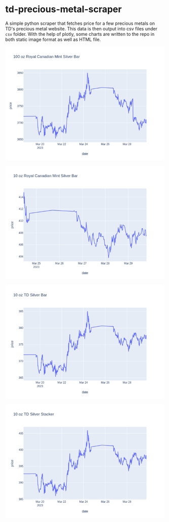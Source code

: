 # td-precious-metal-scraper

A simple python scraper that fetches price for a few precious metals on TD's precious metal website.
This data is then output into csv files under `csv` folder. With the help of plotly, some charts are written to the repo in both static image format as well as HTML file.

![100 oz Royal Canadian Mint Silver Bar](./images/100_oz_Royal_Canadian_Mint_Silver_Bar.png)

![10 oz Royal Canadian Mint Silver Bar](./images/10_oz_Royal_Canadian_Mint_Silver_Bar.png)

![10 oz TD Silver Bar](./images/10_oz_TD_Silver_Bar.png)

![10 oz TD Silver Stacker](./images/10_oz_TD_Silver_Stacker.png)
